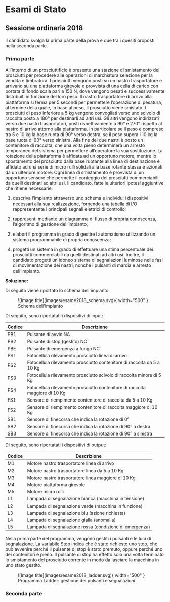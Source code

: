 # Esami di Stato

## Sessione ordinaria 2018

Il candidato svolga la prima parte della prova e due tra i quesiti proposti nella
seconda parte. 

### Prima parte

All’interno di un prosciuttificio è presente una stazione di smistamento dei prosciutti per
procedere alle operazioni di marchiatura selezione per la vendita e timbratura.
I prosciutti vengono posti su un nastro trasportatore e arrivano su una piattaforma girevole
e provvista di una cella di carico con portata di fondo scala pari a 150 N, dove vengono
pesati e successivamente distribuiti in funzione del loro peso.
Il nastro trasportatore di arrivo alla piattaforma si ferma per 5 secondi per permettere
l’operazione di pesatura, al termine della quale, in base al peso, il prosciutto viene
smistato.
I prosciutti di peso inferiore a 5 kg vengono convogliati verso uno scivolo di raccolta posto
a 180° per destinarli ad altri usi.
Gli altri vengono indirizzati verso due nastri trasportatori, posti rispettivamente a 90° e
270° rispetto al nastro di arrivo attorno alla piattaforma.
In particolare se il peso è compreso tra 5 e 10 kg la base ruota di 90° verso destra, se il
peso supera i 10 kg la base ruota di 90° verso sinistra.
Alla fine dei due nastri è posto un contenitore di raccolta, che una volta pieno determinerà
un arresto temporaneo del sistema per permettere all’operatore la sua sostituzione.
La rotazione della piattaforma è affidata ad un opportuno motore, mentre lo spostamento
del prosciutto dalla base ruotante alla linea di destinazione è affidato ad una serie di micro
rulli solidali alla base rotante stessa e azionati da un ulteriore motore.
Ogni linea di smistamento è provvista di un opportuno sensore che permette il conteggio
dei prosciutti commerciabili da quelli destinati ad altri usi.
Il candidato, fatte le ulteriori ipotesi aggiuntive che ritiene necessarie:

1. descriva l’impianto attraverso uno schema e individui i dispositivi necessari alla sua
realizzazione, fornendo una tabella di I/O rappresentante i principali segnali elettrici di
controllo;

2. rappresenti mediante un diagramma di flusso di propria conoscenza, l’algoritmo di
gestione dell’impianto;

3. elabori il programma in grado di gestire l’automatismo utilizzando un sistema
programmabile di propria conoscenza;

4. progetti un sistema in grado di effettuare una stima percentuale dei prosciutti
commerciabili da quelli destinati ad altri usi.
Inoltre, il candidato progetti un idoneo sistema di segnalazioni luminose nelle fasi di
movimentazione dei nastri, nonché i pulsanti di marcia e arresto dell’impianto.

**Soluzione:**

Di seguito viene riportato lo schema dell'impianto.

<figure markdown="span">
  ![Image title](images/esame2018_schema.svg){ width="500" }
  <figcaption markdown="span">
    Schema dell'impianto
  </figcaption>
</figure>

Di seguito, sono riportatati i dispositivi di input:

| Codice      | Descrizione                          |
| ----------- | ------------------------------------ |
| PB1      | Pulsante di avvio NA                 |
| PB2      | Pulsante di stop (gestito) NC        |
| PBE      | Pulsante di emergenza a fungo NC     |
| PS1       | Fotocellula rilevamento prosciutto linea di arrivo|
| PS2       | Fotocellula rilevamento prosciutto contenitore di raccolta da 5 a 10 Kg|
| PS3       | Fotocellula rilevamento prosciutto scivolo di raccolta minore di 5 Kg|
| PS4       | Fotocellula rilevamento prosciutto contenitore di raccolta maggiore di 10 Kg|
| FS1       | Sensore di riempimento contenitore di raccolta da 5 a 10 Kg|
| FS2       | Sensore di riempimento contenitore di raccolta maggiore di 10 Kg|
| SB1       | Sensore di finecorsa che indica la rotazione di 0°|
| SB2       | Sensore di finecorsa che indica la rotazione di 90° a destra|
| SB3       | Sensore di finecorsa che indica la rotazione di 90° a sinistra|


Di seguito, sono riportatati i dispositivi di output:

| Codice      | Descrizione                          |
| ----------- | ------------------------------------ |
| M1          | Motore nastro trasportatore linea di arrivo                 |
| M2          | Motore nastro trasportatore linea da 5 a 10 Kg                 |
| M3          | Motore nastro trasportatore linea maggiore di 10 Kg                 |
| M4          | Motore piattaforma girevole                 |
| M5          | Motore micro rulli               |
| L1          | Lampada di segnalazione bianca (macchina in tensione)               |
| L2          | Lampada di segnalazione verde (macchina in funzione)               |
| L3          | Lampada di segnalazione blu (azione richiesta)               |
| L4          | Lampada di segnalazione gialla (anomalia)               |
| L5          | Lampada di segnalazione rossa (condizione di emergenza)               |

Nella prima parte del programma, vengono gestiti i pulsanti e le luci di segnalazione. La variabile Stop indica che è stato richiesto uno stop, che può avvenire perché il pulsante di stop è stato premuto, oppure perché uno dei contenitori è pieno. Il pulsante di stop ha effetto solo una volta terminato lo smistamento del prosciutto corrente in modo da lasciare la macchina in uno stato gestito.

<figure markdown="span">
  ![Image title](images/esame2018_ladder.svg){ width="500" }
  <figcaption markdown="span">
    Programma Ladder: gestione dei pulsanti e segnalazioni.
  </figcaption>
</figure>

### Seconda parte